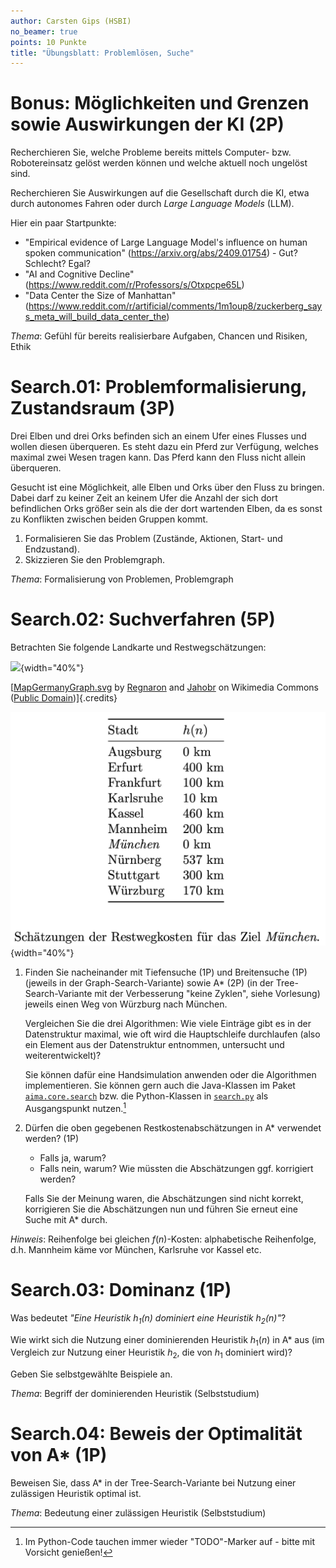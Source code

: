 ```yaml
---
author: Carsten Gips (HSBI)
no_beamer: true
points: 10 Punkte
title: "Übungsblatt: Problemlösen, Suche"
---
```


# Bonus: Möglichkeiten und Grenzen sowie Auswirkungen der KI (2P)

Recherchieren Sie, welche Probleme bereits mittels Computer- bzw. Robotereinsatz
gelöst werden können und welche aktuell noch ungelöst sind.

Recherchieren Sie Auswirkungen auf die Gesellschaft durch die KI, etwa durch
autonomes Fahren oder durch *Large Language Models* (LLM).

Hier ein paar Startpunkte:

-   "Empirical evidence of Large Language Model's influence on human spoken
    communication" (https://arxiv.org/abs/2409.01754) - Gut? Schlecht? Egal?
-   "AI and Cognitive Decline" (https://www.reddit.com/r/Professors/s/Otxpcpe65L)
-   "Data Center the Size of Manhattan"
    (https://www.reddit.com/r/artificial/comments/1m1oup8/zuckerberg_says_meta_will_build_data_center_the)


*Thema*: Gefühl für bereits realisierbare Aufgaben, Chancen und Risiken, Ethik

# Search.01: Problemformalisierung, Zustandsraum (3P)

Drei Elben und drei Orks befinden sich an einem Ufer eines Flusses und wollen diesen
überqueren. Es steht dazu ein Pferd zur Verfügung, welches maximal zwei Wesen tragen
kann. Das Pferd kann den Fluss nicht allein überqueren.

Gesucht ist eine Möglichkeit, alle Elben und Orks über den Fluss zu bringen. Dabei
darf zu keiner Zeit an keinem Ufer die Anzahl der sich dort befindlichen Orks größer
sein als die der dort wartenden Elben, da es sonst zu Konflikten zwischen beiden
Gruppen kommt.

1.  Formalisieren Sie das Problem (Zustände, Aktionen, Start- und Endzustand).
2.  Skizzieren Sie den Problemgraph.

*Thema*: Formalisierung von Problemen, Problemgraph

# Search.02: Suchverfahren (5P)

Betrachten Sie folgende Landkarte und Restwegschätzungen:

![](https://upload.wikimedia.org/wikipedia/commons/thumb/a/ad/MapGermanyGraph.svg/476px-MapGermanyGraph.svg.png){width="40%"}

[[MapGermanyGraph.svg](https://commons.wikimedia.org/wiki/File:MapGermanyGraph.svg)
by [Regnaron](https://de.wikipedia.org/wiki/Benutzer:Regnaron) and
[Jahobr](https://commons.wikimedia.org/wiki/User:Jahobr) on Wikimedia Commons
([Public Domain](https://en.wikipedia.org/wiki/en:public_domain))]{.credits}

![](images/MapGermanyGraph-Kosten.png){width="40%"}

1.  Finden Sie nacheinander mit Tiefensuche (1P) und Breitensuche (1P) (jeweils in
    der Graph-Search-Variante) sowie A\* (2P) (in der Tree-Search-Variante mit der
    Verbesserung "keine Zyklen", siehe Vorlesung) jeweils einen Weg von Würzburg
    nach München.

    Vergleichen Sie die drei Algorithmen: Wie viele Einträge gibt es in der
    Datenstruktur maximal, wie oft wird die Hauptschleife durchlaufen (also ein
    Element aus der Datenstruktur entnommen, untersucht und weiterentwickelt)?

    Sie können dafür eine Handsimulation anwenden oder die Algorithmen
    implementieren. Sie können gern auch die Java-Klassen im Paket
    [`aima.core.search`](https://github.com/aimacode/aima-java/tree/AIMA3e/aima-core/src/main/java/aima/core/search)
    bzw. die Python-Klassen in
    [`search.py`](https://github.com/aimacode/aima-python/blob/master/search.py) als
    Ausgangspunkt nutzen.[^1]

2.  Dürfen die oben gegebenen Restkostenabschätzungen in A\* verwendet werden? (1P)

    -   Falls ja, warum?
    -   Falls nein, warum? Wie müssten die Abschätzungen ggf. korrigiert werden?

    Falls Sie der Meinung waren, die Abschätzungen sind nicht korrekt, korrigieren
    Sie die Abschätzungen nun und führen Sie erneut eine Suche mit A\* durch.

*Hinweis*: Reihenfolge bei gleichen $f(n)$-Kosten: alphabetische Reihenfolge, d.h.
Mannheim käme vor München, Karlsruhe vor Kassel etc.

# Search.03: Dominanz (1P)

Was bedeutet *"Eine Heuristik $h_1(n)$ dominiert eine Heuristik $h_2(n)$"*?

Wie wirkt sich die Nutzung einer dominierenden Heuristik $h_1(n)$ in A\* aus (im
Vergleich zur Nutzung einer Heuristik $h_2$, die von $h_1$ dominiert wird)?

Geben Sie selbstgewählte Beispiele an.

*Thema*: Begriff der dominierenden Heuristik (Selbststudium)

# Search.04: Beweis der Optimalität von A\* (1P)

Beweisen Sie, dass A\* in der Tree-Search-Variante bei Nutzung einer zulässigen
Heuristik optimal ist.

*Thema*: Bedeutung einer zulässigen Heuristik (Selbststudium)

[^1]: Im Python-Code tauchen immer wieder "TODO"-Marker auf - bitte mit Vorsicht
    genießen!
